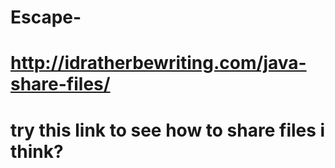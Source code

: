 # Escape-
# http://idratherbewriting.com/java-share-files/
# try this link to see how to share files i think?
